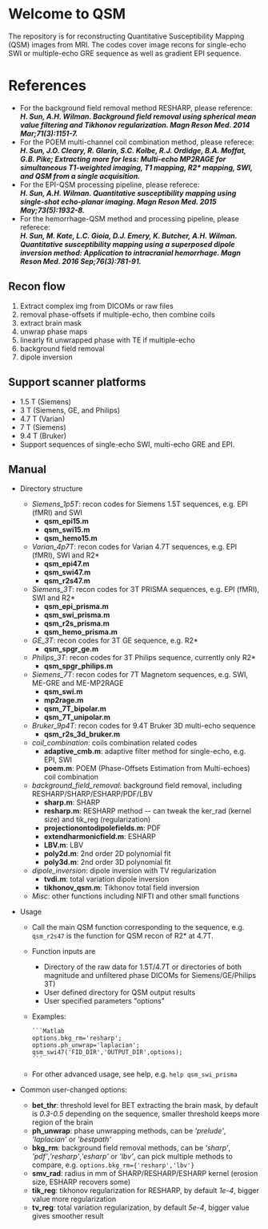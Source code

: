# Welcome to QSM
The repository is for reconstructing Quantitative Susceptibility Mapping (QSM) images from MRI. The codes cover image recons for single-echo SWI or multiple-echo GRE sequence as well as gradient EPI sequence.

# References
* For the background field removal method RESHARP, please reference:  
***H. Sun, A.H. Wilman. Background field removal using spherical mean value filtering and Tikhonov regularization. Magn Reson Med. 2014 Mar;71(3):1151-7.***
* For the POEM multi-channel coil combination method, please referece:  
***H. Sun, J.O. Cleary, R. Glarin, S.C. Kolbe, R.J. Ordidge, B.A. Moffat, G.B. Pike; Extracting more for less: Multi-echo MP2RAGE for simultaneous T1-weighted imaging, T1 mapping, R2\* mapping, SWI, and QSM from a single acquisition.***
* For the EPI-QSM processing pipeline, please referece:  
***H. Sun, A.H. Wilman. Quantitative susceptibility mapping using single-shot echo-planar imaging. Magn Reson Med. 2015 May;73(5):1932-8.***
* For the hemorrhage-QSM method and processing pipeline, please referece:  
***H. Sun, M. Kate, L.C. Gioia, D.J. Emery, K. Butcher, A.H. Wilman. Quantitative susceptibility mapping using a superposed dipole inversion method: Application to intracranial hemorrhage. Magn Reson Med. 2016 Sep;76(3):781-91.***

## Recon flow
1. Extract complex img from DICOMs or raw files
2. removal phase-offsets if multiple-echo, then combine coils 
3. extract brain mask 
4. unwrap phase maps 
5. linearly fit unwrapped phase with TE if multiple-echo 
6. background field removal 
7. dipole inversion
	
## Support scanner platforms
  * 1.5 T (Siemens)
  * 3   T (Siemens, GE, and Philips)
  * 4.7 T (Varian)
  * 7   T (Siemens)
  * 9.4 T (Bruker)
  * Support sequences of single-echo SWI, multi-echo GRE and EPI.

## Manual
* Directory structure
  - *Siemens_1p5T*: recon codes for Siemens 1.5T sequences, e.g. EPI (fMRI) and SWI
    + **qsm_epi15.m**
    + **qsm_swi15.m**
    + **qsm_hemo15.m**
  - *Varian_4p7T*: recon codes for Varian 4.7T sequences, e.g. EPI (fMRI), SWI and R2*
    + **qsm_epi47.m**
    + **qsm_swi47.m**
    + **qsm_r2s47.m**
  - *Siemens_3T*: recon codes for 3T PRISMA sequences, e.g. EPI (fMRI), SWI and R2*
    + **qsm_epi_prisma.m**
    + **qsm_swi_prisma.m**
    + **qsm_r2s_prisma.m**
    + **qsm_hemo_prisma.m**
  - *GE_3T*: recon codes for 3T GE sequence, e.g. R2*
    + **qsm_spgr_ge.m**
  - *Philips_3T*: recon codes for 3T Philips sequence, currently only R2*
    + **qsm_spgr_philips.m**
  - *Siemens_7T*: recon codes for 7T Magnetom sequences, e.g. SWI, ME-GRE and ME-MP2RAGE
    + **qsm_swi.m**
    + **mp2rage.m**
    + **qsm_7T_bipolar.m**
    + **qsm_7T_unipolar.m**
  - *Bruker_9p4T*: recon codes for 9.4T Bruker 3D multi-echo sequence
    + **qsm_r2s_3d_bruker.m**  
  - *coil_combination*: coils combination related codes
    + **adaptive_cmb.m**: adaptive filter method for single-echo, e.g. EPI, SWI
    + **poem.m**: POEM (Phase-Offsets Estimation from Multi-echoes) coil combination
  - *background_field_removal*: background field removal, including RESHARP/SHARP/ESHARP/PDF/LBV
    + **sharp.m**: SHARP
    + **resharp.m**: RESHARP method -- can tweak the ker_rad (kernel size) and tik_reg (regularization)
    + **projectionontodipolefields.m**: PDF
    + **extendharmonicfield.m**: ESHARP
    + **LBV.m**: LBV
    + **poly2d.m**: 2nd order 2D polynomial fit
    + **poly3d.m**: 2nd order 3D polynomial fit
  - *dipole_inversion*: dipole inversion with TV regularization
    + **tvdi.m**: total variation dipole inversion
    + **tikhonov_qsm.m**: Tikhonov total field inversion
  - *Misc*: other functions including NIFTI and other small functions

* Usage
  - Call the main QSM function corresponding to the sequence, e.g. `qsm_r2s47` is the function for QSM recon of R2* at 4.7T.
  - Function inputs are 
    + Directory of the raw data for 1.5T/4.7T or directories of both magnitude and unfiltered phase DICOMs for Siemens/GE/Philips 3T)
    + User defined directory for QSM output results
    + User specified parameters "options"
  - Examples:
  
        ```Matlab
        options.bkg_rm='resharp';
        options.ph_unwrap='laplacian';
        qsm_swi47('FID_DIR','OUTPUT_DIR',options);
        ```
        
  - For other advanced usage, see help, e.g. `help qsm_swi_prisma`

* Common user-changed options:
  - **bet_thr**: threshold level for BET extracting the brain mask, by default is *0.3-0.5* depending on the sequence, smaller threshold keeps more region of the brain
  - **ph_unwrap**: phase unwrapping methods, can be *'prelude'*, *'laplacian'* or *'bestpath'*
  - **bkg_rm**: background field removal methods, can be *'sharp'*, *'pdf'*,*'resharp'*,*'esharp'* or *'lbv'*, can pick multiple methods to compare, e.g. `options.bkg_rm={'resharp','lbv'}`
  - **smv_rad**: radius in mm of SHARP/RESHARP/ESHARP kernel (erosion size, ESHARP recovers some)
  - **tik_reg**: tikhonov regularization for RESHARP, by default *1e-4*, bigger value more regularization
  - **tv_reg**: total variation regularization, by default *5e-4*, bigger value gives smoother result
